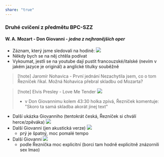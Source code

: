 ```yaml
---
share: "true"
---
```

### Druhé cvičení z předmětu BPC-SZZ
#### **W. A. Mozart - Don Giovanni** - *jedna z nejhranějších oper*
- Záznam, který jsme sledovali na hodině: ![](https://www.youtube.com/watch?v=8wEMzWH52FA)
- Někdy bych se na něj chtěla podívat
- Vykoumat, jestli se na youtube dají pustit francouzské/italské (nevím v jakém jazyce je originál) a anglické titulky souběžně

> [!note] Jaromír Nohavica - První jednání
> Nezachytila jsem, co o tom Řezníček říkal. Možná Nohavica přebral skladbu od Mozarta?

> [!note] Elvis Presley - Love Me Tender 
> ![](https://www.youtube.com/watch?v=-9dtQzg7gDM)
> - v Don Giovannimu kolem 43:30 holka zpívá, Řezníček komentuje: "Skoro ta samá skladba akorát jinej text" 

- Další ukázka Giovanniho (tentokrát česká, Řezníček si chválí herce/zpěváka)
	![](https://www.youtube.com/watch?v=XP0IiYMf6SY)
- Další Giovanni (jen akustická verze)
	![](https://www.youtube.com/watch?v=DIvTXv65hyo)
	- prý je špatný, moc pomalé tempo
- Další Giovanni
	![](https://www.youtube.com/watch?v=E1d2h7tMDmI)
	- podle Řezníčka moc explicitní (borci tam hodně explicitně znázornili sex lmao)